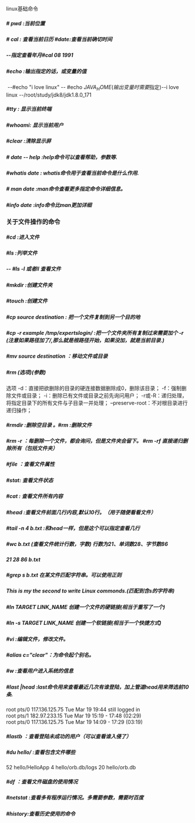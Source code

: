linux基础命令

##### # pwd  :当前位置

##### # cal   : 查看当前日历    #date:查看当前确切时间

##### 		--指定查看年月#cal 08 1991

##### #echo :输出指定的话，或变量的值

​		--#echo "i love linux"    -- #echo $JAVA_HOME(输出变量时需要$指定)
​		--i love linux           	 --/root/study/jdk8/jdk1.8.0_171

##### #tty : 显示当前终端

##### #whoami: 显示当前用户

##### #clear :清除显示屏

##### # date -- help       :help命令可以查看帮助，参数等.

##### #whatis date      :  whatis命令用于查看当前命令是什么作用.

##### # man date          :man命令查看更多指定命令详细信息。

##### #info date            :info命令比man更加详细

### 关于文件操作的命令

##### #cd  :进入文件

##### #ls :列举文件 

##### 	-- #ls -l 或者ll 查看文件

##### #mkdir         :创建文件夹

##### #touch	      :创建文件

##### #cp source destination   : 把一个文件复制到另一个目的地

#####  #cp -­r example /tmp/expertslogin/  :把一个文件夹所有复制过来需要加个 -r  (注意如果路径加了/,那么就是根路径开始，如果没加，就是当前目录.)

##### #mv source destination ：移动文件或目录

##### #rm (选项)(参数) 

选项 
-d：直接把欲删除的目录的硬连接数据删除成0，删除该目录； 
-f：强制删除文件或目录； 
-i：删除已有文件或目录之前先询问用户； 
-r或-R：递归处理，将指定目录下的所有文件与子目录一并处理； 
–preserve-root：不对根目录进行递归操作； 

##### #rmdir :删除空目录 。#rm  :删除文件

##### #rm -r  ：每删除一个文件，都会询问，但是文件夹会留下。 #rm -rf 直接递归删除所有（包括文件夹）

##### #file  ：查看文件属性

##### #stat: 查看文件状态

##### #cat : 查看文件所有内容

##### #head :查看文件前面几行内容,默认10行。（用于随便看看文件）

##### #tail -n 4 b.txt  :和head一样，但是这个可以指定查看几行

##### #wc b.txt   (查看文件统计行数，字数) 行数为21、单词数28、字节数86

##### 21 28 86 b.txt

##### #grep s b.txt  在某文件匹配字符串。可以使用正则

##### This is my the second to write Linux commonds.(匹配到含s的字符串)

##### #ln TARGET LINK_NAME  创建一个文件的硬链接(相当于重写了一个)

##### #ln  -s TARGET LINK_NAME 创建一个软链接(相当于一个快捷方式)

##### #vi  :编辑文件，修改文件。

##### #alias c="clear"：为命令起个别名。

##### #w :查看用户进入系统的信息

##### #last |head  :last命令用来查看最近几次有谁登陆，加上管道head用来筛选前10条. 

root     pts/0        117.136.125.75   Tue Mar 19 19:44   still logged in   
root     pts/1        182.97.233.15    Tue Mar 19 15:19 - 17:48  (02:29)    
root     pts/0        117.136.125.75   Tue Mar 19 14:09 - 17:29  (03:19) 

##### #lastb ：查看登陆未成功的用户（可以查看谁入侵了）

##### #du hello/  :查看包含文件哪些

52 hello/HelloApp
4 hello/orb.db/logs
20 hello/orb.db

##### #df  ：查看文件磁盘的使用情况

##### #netstat :查看多有程序运行情况。多需要参数，需要时百度

##### #history:查看历史使用的命令











​	







